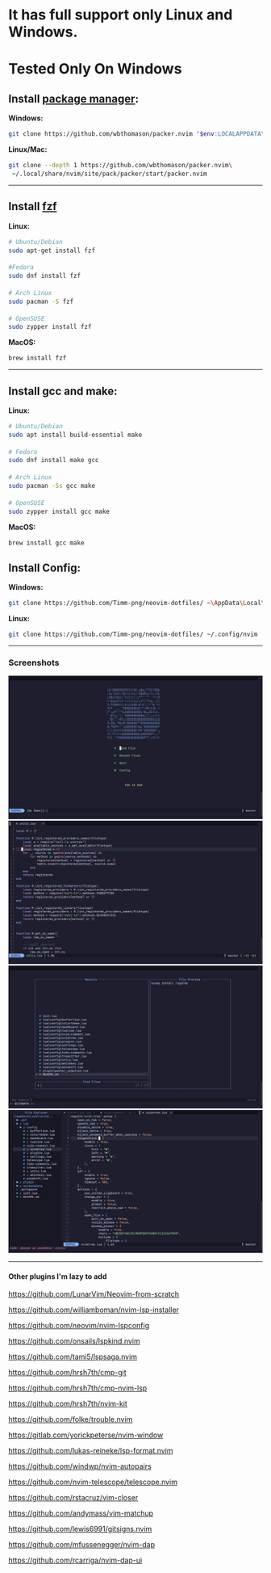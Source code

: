 # It has full support only Linux and Windows.
# Tested Only On Windows

## Install [package manager](https://github.com/wbthomason/packer.nvim):

**Windows:**

```sh
git clone https://github.com/wbthomason/packer.nvim "$env:LOCALAPPDATA\nvim-data\site\pack\packer\start\packer.nvim"
```

**Linux/Mac:**

```sh
git clone --depth 1 https://github.com/wbthomason/packer.nvim\
 ~/.local/share/nvim/site/pack/packer/start/packer.nvim
```

---
## Install [fzf](https://github.com/junegunn/fzf)

**Linux:**
```sh
# Ubuntu/Debian
sudo apt-get install fzf

#Fedora
sudo dnf install fzf

# Arch Linux
sudo pacman -S fzf

# OpenSUSE
sudo zypper install fzf
```

**MacOS:**
```sh
brew install fzf
```

---

## Install gcc and make:

**Linux:**
```sh
# Ubuntu/Debian
sudo apt install build-essential make

# Fedora
sudo dnf install make gcc

# Arch Linux
sudo pacman -Ss gcc make

# OpenSUSE
sudo zypper install gcc make
```

**MacOS:**
```sh
brew install gcc make
```

## Install Config:

**Windows:**

```sh
git clone https://github.com/Timm-png/neovim-dotfiles/ ~\AppData\Local\nvim
```

**Linux:**

```sh
git clone https://github.com/Timm-png/neovim-dotfiles/ ~/.config/nvim
```

---

### Screenshots

![](./screenshots/1.png)
![](./screenshots/2.png)
![](./screenshots/3.png)
![](./screenshots/4.png)

---

#### Other plugins I'm lazy to add

https://github.com/LunarVim/Neovim-from-scratch

https://github.com/williamboman/nvim-lsp-installer

https://github.com/neovim/nvim-lspconfig

https://github.com/onsails/lspkind.nvim

https://github.com/tami5/lspsaga.nvim

https://github.com/hrsh7th/cmp-git

https://github.com/hrsh7th/cmp-nvim-lsp

https://github.com/hrsh7th/nvim-kit

https://github.com/folke/trouble.nvim

https://gitlab.com/yorickpeterse/nvim-window

https://github.com/lukas-reineke/lsp-format.nvim

https://github.com/windwp/nvim-autopairs

https://github.com/nvim-telescope/telescope.nvim

https://github.com/rstacruz/vim-closer

https://github.com/andymass/vim-matchup

https://github.com/lewis6991/gitsigns.nvim

https://github.com/mfussenegger/nvim-dap

https://github.com/rcarriga/nvim-dap-ui
